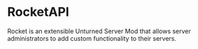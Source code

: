 RocketAPI
======

Rocket is an extensible Unturned Server Mod that allows server administrators to add custom functionality to their servers.

 

